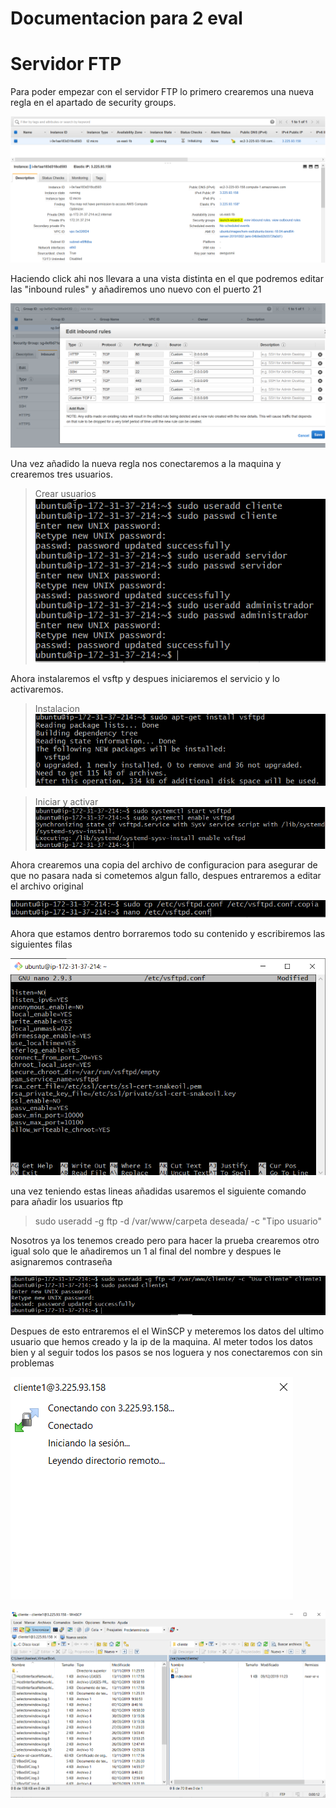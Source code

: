 # Documentacion para 2 eval 

# Servidor FTP

Para poder empezar con el servidor FTP lo primero crearemos una nueva regla en el apartado de security groups.


![Imagen de donde encontrar el apartado](img/Tarea-5/1.PNG)

Haciendo click ahi nos llevara a una vista distinta en el que podremos editar las "inbound rules" y añadiremos uno nuevo con el puerto 21

![Imagen del apartado](img/Tarea-5/2.PNG)

Una vez añadido la nueva regla nos conectaremos a la maquina y crearemos tres usuarios.

>Crear usuarios
![Imagen del apartado](img/Tarea-5/3.PNG)

Ahora instalaremos el vsftp y despues iniciaremos el servicio y lo activaremos.

>Instalacion
![Imagen del apartado](img/Tarea-5/4.PNG)

>Iniciar y activar
![Imagen del apartado](img/Tarea-5/5.PNG)

Ahora crearemos una copia del archivo de configuracion para asegurar de que no pasara nada si cometemos algun fallo, despues entraremos a editar el archivo original

![Imagen del apartado](img/Tarea-5/6.PNG)

Ahora que estamos dentro borraremos todo su contenido y escribiremos las siguientes filas

![Imagen del apartado](img/Tarea-5/7.PNG)

una vez teniendo estas lineas añadidas usaremos el siguiente comando para añadir los usuarios ftp

>sudo useradd -g ftp -d /var/www/carpeta deseada/ -c "Tipo usuario"

Nosotros ya los tenemos creado pero para hacer la prueba crearemos otro igual solo que le añadiremos un 1 al final del nombre y despues le asignaremos contraseña


![Imagen del apartado](img/Tarea-5/11.PNG)

Despues de esto entraremos el el WinSCP y meteremos los datos del ultimo usuario que hemos creado y la ip de la maquina. Al meter todos los datos bien y al seguir todos los pasos se nos loguera y nos conectaremos con sin problemas

![Imagen del apartado](img/Tarea-5/9.PNG)

![Imagen del apartado](img/Tarea-5/10.PNG)

